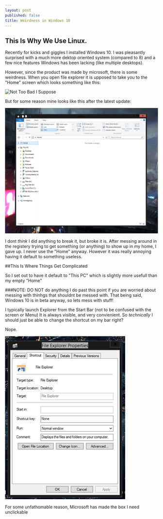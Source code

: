 ```yaml
---
layout: post
published: false
title: Weirdness in Windows 10
---
```


## This Is Why We Use Linux.

Recently for kicks and giggles I installed Windows 10. I was pleasantly surprised with a much more dektop oriented system (compared to 8) and a few nice features Windows has been lacking (like multiple desktops).

However, since the product was made by microsoft, there is some weirdness. When you open file explorer it is upposed to take you to the "Home" screen which looks something like this:

![Not Too Bad I Suppose](http://winaero.com/blog/wp-content/uploads/2014/10/windows-10-libraries-in-Home-folder.png)

But for some reason mine looks like this after the latest update:

![Fail.PNG](/_posts/Fail.PNG)

I dont _think_ I did anything to break it, but broke it is. After messing around in the registery trying to get something (or anything) to show up in my home, I gave up. I never use the "Home" anyway. However it was really annoying having it default to something useless.

##This Is Where Things Get Complicated

So I set out to have it default to "This PC" which is slightly more usefull than my empty "Home"

###NOTE: DO NOT do anything I do past this point if you are worried about messing with thinhgs that shouldnt be messed with. That being said, Windows 10 is in beta anyway, so lets mess with stuff!

I typically launch Explorer from the Start Bar (not to be confused with the screen or Menu) It is always visible, and very convienient. So _technically_ I should just be able to change the shortcut on my bar right?



Nope.

![Failure.PNG](/_posts/Failure.PNG)

For some unfathomable reason, Microsoft has made the box I need unclickable





